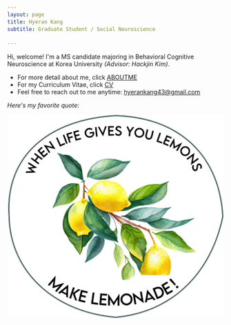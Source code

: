 ```yaml
---
layout: page
title: Hyeran Kang
subtitle: Graduate Student / Social Neuroscience

---
```


Hi, welcome!
I'm a MS candidate majoring in Behavioral Cognitive Neuroscience at Korea University <i>(Advisor: Hackjin Kim)</i>. 
- For more detail about me, click <a href="/aboutme">ABOUTME</a>
- For my Curriculum Vitae, click <a href="pdfs/HyeranKang_CV_230125.pdf">CV</a>
- Feel free to reach out to me anytime: <u>hyerankang43@gmail.com</u>

<i>Here's my favorite quote</i>:
<center><img src="/photo/lemonade.jpg" width="500" align="center"/></center>
